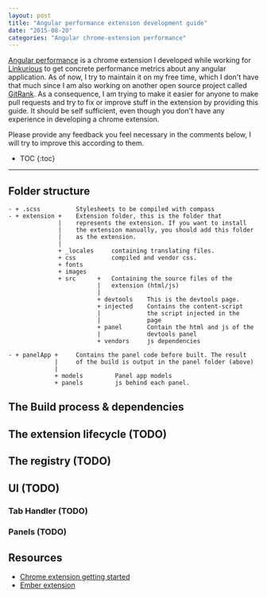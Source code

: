 ```yaml
---
layout: post
title: "Angular performance extension development guide"
date: "2015-08-20"
categories: "Angular chrome-extension performance"
---
```


[Angular performance](https://github.com/Linkurious/angular-performance) is a chrome extension I developed while working for [Linkurious](http://linkurio.us) to get concrete performance metrics about any angular application. As of now, I try to maintain it on my free time, which I don't have that much since I am also working on another open source project called [GitRank](https://github.com/gitlinks/github-rank-project). As a consequence, I am trying to make it easier for anyone to make pull requests and try to fix or improve stuff in the extension by providing this guide. It should be self sufficient, even though you don't have any experience in developing a chrome extension.

Please provide any feedback you feel necessary in the comments below, I will try to improve this according to them.

* TOC
{:toc}

------

## Folder structure
```
- + .scss          Stylesheets to be compiled with compass
- + extension +    Extension folder, this is the folder that
              |    represents the extension. If you want to install
              |    the extension manually, you should add this folder
              |    as the extension.
              |
              + _locales     containing translating files.
              + css          compiled and vendor css.
              + fonts
              + images
              + src      +   Containing the source files of the
                         |   extension (html/js)
                         |
                         + devtools    This is the devtools page.
                         + injected    Contains the content-script
                         |             the script injected in the
                         |             page
                         + panel       Contain the html and js of the
                         |             devtools panel
                         + vendors     js dependencies

- + panelApp +     Contains the panel code before built. The result
             |     of the build is output in the panel folder (above)
             |
             + models         Panel app models
             + panels         js behind each panel.
```

## The Build process & dependencies


## The extension lifecycle (TODO)

## The registry (TODO)

## UI (TODO)

### Tab Handler (TODO)

### Panels (TODO)

## Resources

* [Chrome extension getting started](https://developer.chrome.com/extensions/getstarted)
* [Ember extension](https://github.com/emberjs/ember-inspector)
